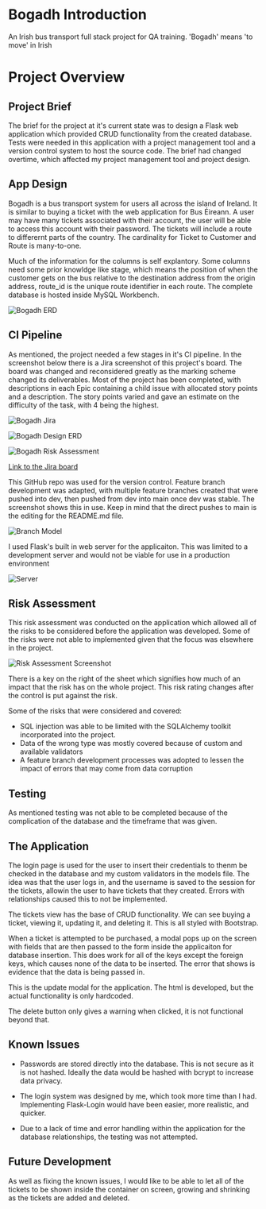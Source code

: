 # Bogadh Introduction
An Irish bus transport full stack project for QA training. 'Bogadh' means 'to move' in Irish

# Project Overview

## Project Brief
The brief for the project at it's current state was to design a Flask web application which provided CRUD functionality from the created database. Tests were needed in this application with a project management tool and a version control system to host the source code. The brief had changed overtime, which affected my project management tool and project design. 

## App Design
Bogadh is a bus transport system for users all across the island of Ireland. It is similar to buying a ticket with the web application for Bus Éireann. A user may have many tickets associated with their account, the user will be able to access this account with their password. The tickets will include a route to differernt parts of the country. The cardinality for Ticket to Customer and Route is many-to-one.

Much of the information for the columns is self explantory. Some columns need some prior knowldge like stage, which means the position of when the customer gets on the bus relative to the destination address from the origin address, route_id is the unique route identifier in each route. The complete database is hosted inside MySQL Workbench.

![Bogadh ERD](readme_images/bogadh_erd_screenshot.png)

## CI Pipeline
As mentioned, the project needed a few stages in it's CI pipeline. In the screenshot below there is a Jira screenshot of this project's board. The board was changed and reconsidered greatly as the marking scheme changed its deliverables. Most of the project has been completed, with descriptions in each Epic containing a child issue with allocated story points and a description. The story points varied and gave an estimate on the difficulty of the task, with 4 being the highest. 

![Bogadh Jira](readme_images/bogadh_jira_screenshot.png)

![Bogadh Design ERD](readme_images/design_erd_jira_screenshot.png)

![Bogadh Risk Assessment](readme_images/risk_assessment_jira_screenshot.png)

[Link to the Jira board](https://adam-downey.atlassian.net/jira/software/projects/BOG/boards/2/roadmap?timeline=WEEKS)

This GitHub repo was used for the version control. Feature branch development was adapted, with multiple feature branches created that were pushed into dev, then pushed from dev into main once dev was stable. The screenshot shows this in use. Keep in mind that the direct pushes to main is the editing for the README.md file.

![Branch Model](readme_images/branch_feature_evidence.png)

I used Flask's built in web server for the applicaiton. This was limited to a development server and would not be viable for use in a production environment

![Server](readme_images/local_server.png)

## Risk Assessment
This risk assessment was conducted on the application which allowed all of the risks to be considered before the application was developed. Some of the risks were not able to implemented given that the focus was elsewhere in the project.

![Risk Assessment Screenshot](readme_images/excel_screenshot_risk_assessment.png)

There is a key on the right of the sheet which signifies how much of an impact that the risk has on the whole project. This risk rating changes after the control is put against the risk.

Some of the risks that were considered and covered:
* SQL injection was able to be limited with the SQLAlchemy toolkit incorporated into the project.
* Data of the wrong type was mostly covered because of custom and available validators
* A feature branch development processes was adopted to lessen the impact of errors that may come from data corruption 

## Testing
As mentioned testing was not able to be completed because of the complication of the database and the timeframe that was given.

## The Application
The login page is used for the user to insert their credentials to thenm be checked in the database and my custom validators in the models file. The idea was that the user logs in, and the username is saved to the session for the tickets, allowin the user to have tickets that they created. Errors with relationships caused this to not be implemented.

The tickets view has the base of CRUD functionality. We can see buying a ticket, viewing it, updating it, and deleting it. This is all styled with Bootstrap.

When a ticket is attempted to be purchased, a modal pops up on the screen with fields that are then passed to the form inside the applicaiton for database insertion. This does work for all of the keys except the foreign keys, which causes none of the data to be inserted. The error that shows is evidence that the data is being passed in.

This is the update modal for the application. The html is developed, but the actual functionality is only hardcoded. 

The delete button only gives a warning when clicked, it is not functional beyond that.

## Known Issues
* Passwords are stored directly into the database. This is not secure as it is not hashed. Ideally the data would be hashed with bcrypt to increase data privacy.

* The login system was designed by me, which took more time than I had. Implementing Flask-Login would have been easier, more realistic, and quicker.

* Due to a lack of time and error handling within the application for the database relationships, the testing was not attempted.


## Future Development
As well as fixing the known issues, I would like to be able to let all of the tickets to be shown inside the container on screen, growing and shrinking as the tickets are added and deleted.

